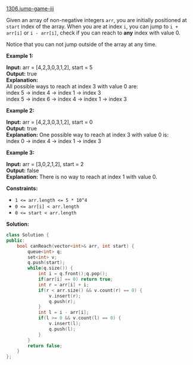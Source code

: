 [1306.jump-game-iii](https://leetcode.com/problems/jump-game-iii/)  

Given an array of non-negative integers `arr`, you are initially positioned at `start` index of the array. When you are at index `i`, you can jump to `i + arr[i]` or `i - arr[i]`, check if you can reach to **any** index with value 0.

Notice that you can not jump outside of the array at any time.

**Example 1:**

  
**Input:** arr = \[4,2,3,0,3,1,2\], start = 5  
**Output:** true  
**Explanation:**   
All possible ways to reach at index 3 with value 0 are:   
index 5 -> index 4 -> index 1 -> index 3   
index 5 -> index 6 -> index 4 -> index 1 -> index 3   

**Example 2:**

  
**Input:** arr = \[4,2,3,0,3,1,2\], start = 0  
**Output:** true   
**Explanation:** One possible way to reach at index 3 with value 0 is:   
index 0 -> index 4 -> index 1 -> index 3  

**Example 3:**

  
**Input:** arr = \[3,0,2,1,2\], start = 2  
**Output:** false  
**Explanation:** There is no way to reach at index 1 with value 0.  

**Constraints:**

*   `1 <= arr.length <= 5 * 10^4`
*   `0 <= arr[i] < arr.length`
*   `0 <= start < arr.length`  



**Solution:**  

```cpp
class Solution {
public:
    bool canReach(vector<int>& arr, int start) {
        queue<int> q;
        set<int> v;
        q.push(start);
        while(q.size()) {
            int i = q.front();q.pop();
            if(arr[i] == 0) return true;
            int r = arr[i] + i;
            if(r < arr.size() && v.count(r) == 0) {
                v.insert(r);
                q.push(r);
            }
            int l = i - arr[i];
            if(l >= 0 && v.count(l) == 0) {
                v.insert(l);
                q.push(l);
            }
        }
        return false;
    }
};
```
      